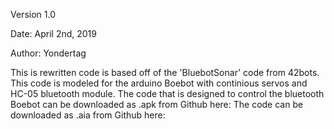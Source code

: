 Version 1.0

Date: April 2nd, 2019

Author: Yondertag

This is rewritten code is based off of the 'BluebotSonar' code from 42bots.
This code is modeled for the arduino Boebot with continious servos and 
HC-05 bluetooth module. The code that is designed to control the bluetooth Boebot
can be downloaded as .apk from Github here: 
The code can be downloaded as .aia from Github here: 

